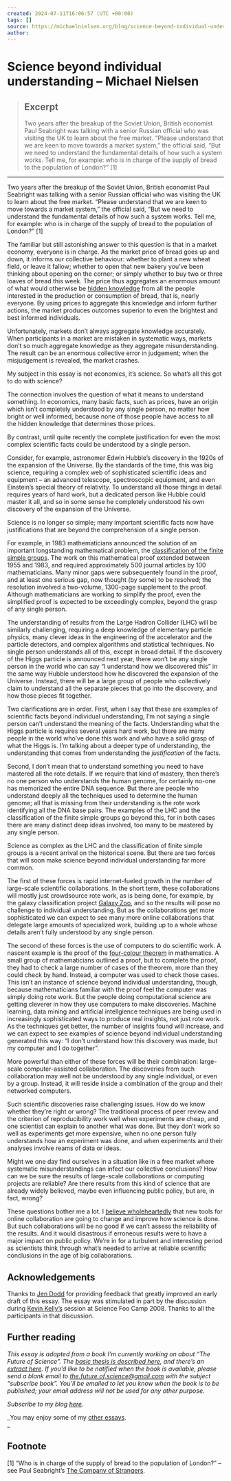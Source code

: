 ```yaml
---
created: 2024-07-11T16:06:57 (UTC +00:00)
tags: []
source: https://michaelnielsen.org/blog/science-beyond-individual-understanding/
author: 
---
```


# Science beyond individual understanding – Michael Nielsen

> ## Excerpt
> Two years after the breakup of the Soviet Union, British economist Paul Seabright was talking with a senior Russian official who was visiting the UK to learn about the free market.  “Please understand that we are keen to move towards a market system,” the official said, “But we need to understand the fundamental details of how such a system works.  Tell me, for example: who is in charge of the supply of bread to the population of London?” [1]

---
Two years after the breakup of the Soviet Union, British economist Paul Seabright was talking with a senior Russian official who was visiting the UK to learn about the free market. “Please understand that we are keen to move towards a market system,” the official said, “But we need to understand the fundamental details of how such a system works. Tell me, for example: who is in charge of the supply of bread to the population of London?” \[1\]

The familiar but still astonishing answer to this question is that in a market economy, everyone is in charge. As the market price of bread goes up and down, it informs our collective behaviour: whether to plant a new wheat field, or leave it fallow; whether to open that new bakery you’ve been thinking about opening on the corner; or simply whether to buy two or three loaves of bread this week. The price thus aggregates an enormous amount of what would otherwise be [hidden knowledge](http://economics.sbs.ohio-state.edu/Fleisher/courses/econ508winter06/docs/Hayek.pdf) from all the people interested in the production or consumption of bread, that is, nearly everyone. By using prices to aggregate this knowledge and inform further actions, the market produces outcomes superior to even the brightest and best informed individuals.

Unfortunately, markets don’t always aggregate knowledge accurately. When participants in a market are mistaken in systematic ways, markets don’t so much aggregate knowledge as they aggregate misunderstanding. The result can be an enormous collective error in judgement; when the misjudgement is revealed, the market crashes.

My subject in this essay is not economics, it’s science. So what’s all this got to do with science?

The connection involves the question of what it means to understand something. In economics, many basic facts, such as prices, have an origin which isn’t completely understood by any single person, no matter how bright or well informed, because none of those people have access to all the hidden knowledge that determines those prices.

By contrast, until quite recently the complete justification for even the most complex scientific facts could be understood by a single person.

Consider, for example, astronomer Edwin Hubble’s discovery in the 1920s of the expansion of the Universe. By the standards of the time, this was big science, requiring a complex web of sophisticated scientific ideas and equipment – an advanced telescope, spectroscopic equipment, and even Einstein’s special theory of relativity. To understand all those things in detail requires years of hard work, but a dedicated person like Hubble could master it all, and so in some sense he completely understood his own discovery of the expansion of the Universe.

Science is no longer so simple; many important scientific facts now have justifications that are beyond the comprehension of a single person.

For example, in 1983 mathematicians announced the solution of an important longstanding mathematical problem, the [classification of the finite simple groups](http://en.wikipedia.org/wiki/Classification_of_finite_simple_groups). The work on this mathematical proof extended between 1955 and 1983, and required approximately 500 journal articles by 100 mathematicians. Many minor gaps were subsequentely found in the proof, and at least one serious gap, now thought (by some) to be resolved; the resolution involved a two-volume, 1300-page supplement to the proof. Although mathematicians are working to simplify the proof, even the simplified proof is expected to be exceedingly complex, beyond the grasp of any single person.

The understanding of results from the Large Hadron Collider (LHC) will be similarly challenging, requiring a deep knowledge of elementary particle physics, many clever ideas in the engineering of the accelerator and the particle detectors, and complex algorithms and statistical techniques. No single person understands all of this, except in broad detail. If the discovery of the Higgs particle is announced next year, there won’t be any single person in the world who can say “I understand how we discovered this” in the same way Hubble understood how he discovered the expansion of the Universe. Instead, there will be a large group of people who collectively claim to understand all the separate pieces that go into the discovery, and how those pieces fit together.

Two clarifications are in order. First, when I say that these are examples of scientific facts beyond individual understanding, I’m not saying a single person can’t understand the meaning of the facts. Understanding what the Higgs particle is requires several years hard work, but there are many people in the world who’ve done this work and who have a solid grasp of what the Higgs is. I’m talking about a deeper type of understanding, the understanding that comes from understanding the _justification_ of the facts.

Second, I don’t mean that to understand something you need to have mastered all the rote details. If we require that kind of mastery, then there’s no one person who understands the human genome, for certainly no-one has memorized the entire DNA sequence. But there are people who understand deeply all the techniques used to determine the human genome; all that is missing from their understanding is the rote work identifying all the DNA base pairs. The examples of the LHC and the classification of the finite simple groups go beyond this, for in both cases there are many distinct deep ideas involved, too many to be mastered by any single person.

Science as complex as the LHC and the classification of finite simple groups is a recent arrival on the historical scene. But there are two forces that will soon make science beyond individual understanding far more common.

The first of these forces is rapid internet-fueled growth in the number of large-scale scientific collaborations. In the short term, these collaborations will mostly just crowdsource rote work, as is being done, for example, by the galaxy classification project [Galaxy Zoo](http://galaxyzoo.org/), and so the results will pose no challenge to individual understanding. But as the collaborations get more sophisticated we can expect to see many more online collaborations that delegate large amounts of specialized work, building up to a whole whose details aren’t fully understood by any single person.

The second of these forces is the use of computers to do scientific work. A nascent example is the proof of the [four-colour theorem](http://en.wikipedia.org/wiki/Four_color_theorem) in mathematics. A small group of mathematicians outlined a proof, but to complete the proof, they had to check a large number of cases of the theorem, more than they could check by hand. Instead, a computer was used to check those cases. This isn’t an instance of science beyond individual understanding, though, because mathematicians familiar with the proof feel the computer was simply doing rote work. But the people doing computational science are getting cleverer in how they use computers to make discoveries. Machine learning, data mining and artificial intellgience techniques are being used in increasingly sophisticated ways to produce real insights, not just rote work. As the techniques get better, the number of insights found will increase, and we can expect to see examples of science beyond individual understanding generated this way: “I don’t understand how this discovery was made, but my computer and I do together”.

More powerful than either of these forces will be their combination: large-scale computer-assisted collaboration. The discoveries from such collaboration may well not be understood by any single individual, or even by a group. Instead, it will reside inside a combination of the group and their networked computers.

Such scientific discoveries raise challenging issues. How do we know whether they’re right or wrong? The traditional process of peer review and the criterion of reproducibility work well when experiments are cheap, and one scientist can explain to another what was done. But they don’t work so well as experiments get more expensive, when no one person fully understands how an experiment was done, and when experiments and their analyses involve reams of data or ideas.

Might we one day find ourselves in a situation like in a free market where systematic misunderstandings can infect our collective conclusions? How can we be sure the results of large-scale collaborations or computing projects are reliable? Are there results from this kind of science that are already widely believed, maybe even influencing public policy, but are, in fact, wrong?

These questions bother me a lot. I [believe wholeheartedly](http://michaelnielsen.org/blog/?p=448) that new tools for online collaboration are going to change and improve how science is done. But such collaborations will be no good if we can’t assess the reliability of the results. And it would disastrous if erroneous results were to have a major impact on public policy. We’re in for a turbulent and interesting period as scientists think through what’s needed to arrive at reliable scientific conclusions in the age of big collaborations.

## Acknowledgements

Thanks to [Jen Dodd](http://jendodd.com/) for providing feedback that greatly improved an early draft of this essay. The essay was stimulated in part by the discussion during [Kevin Kelly’s](http://kk.org/kk) session at Science Foo Camp 2008. Thanks to all the participants in that discussion.

## Further reading

_This essay is adapted from a book I’m currently working on about “The Future of Science”. The [basic thesis is described here](http://michaelnielsen.org/blog/?p=448), and there’s an [extract here](http://michaelnielsen.org/blog/?p=451). If you’d like to be notified when the book is available, please send a blank email to the.future.of.science@gmail.com with the subject “subscribe book”. You’ll be emailed to let you know when the book is to be published; your email address will not be used for any other purpose._

_Subscribe to my blog [here](http://feeds.feedburner.com/michaelnielsen/wmna)._

_You may enjoy some of my [other essays](http://michaelnielsen.org/blog/?page_id=443).  
_

## Footnote

\[1\] “Who is in charge of the supply of bread to the population of London?” – see Paul Seabright’s [The Company of Strangers](http://www.amazon.com/gp/product/0691124523?ie=UTF8&tag=michaniels-20&linkCode=as2&camp=1789&creative=9325&creativeASIN=0691124523).
